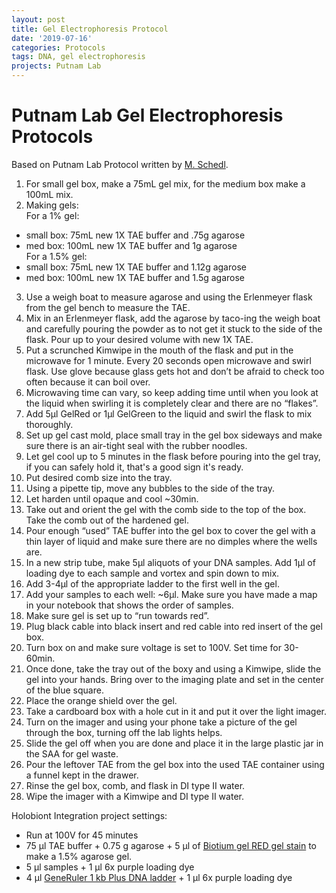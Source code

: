 ```yaml
---
layout: post
title: Gel Electrophoresis Protocol
date: '2019-07-16'
categories: Protocols
tags: DNA, gel electrophoresis
projects: Putnam Lab
---
```


# Putnam Lab Gel Electrophoresis Protocols  

Based on Putnam Lab Protocol written by [M. Schedl](https://meschedl.github.io/MESPutnam_Open_Lab_Notebook/Gel-Protocol/).

1. For small gel box, make a 75mL gel mix, for the medium box make a 100mL mix.  
2. Making gels:  
For a 1% gel:  
  - small box: 75mL new 1X TAE buffer and .75g agarose  
  - med box: 100mL new 1X TAE buffer and 1g agarose   
  For a 1.5% gel:  
  - small box: 75mL new 1X TAE buffer and 1.12g agarose  
  - med box: 100mL new 1X TAE buffer and 1.5g agarose  
3.	Use a weigh boat to measure agarose and using the Erlenmeyer flask from the gel bench to measure the TAE.  
4.	Mix in an Erlenmeyer flask, add the agarose by taco-ing the weigh boat and carefully pouring the powder as to not get it stuck to the side of the flask. Pour up to your desired volume with new 1X TAE.  
5.	 Put a scrunched Kimwipe in the mouth of the flask and put in the microwave for 1 minute. Every 20 seconds open microwave and swirl flask. Use glove because glass gets hot and don’t be afraid to check too often because it can boil over.  
6.	Microwaving time can vary, so keep adding time until when you look at the liquid when swirling it is completely clear and there are no “flakes”.  
7.	Add 5μl GelRed or 1μl GelGreen to the liquid and swirl the flask to mix thoroughly.
8.	Set up gel cast mold, place small tray in the gel box sideways and make sure there is an air-tight seal with the rubber noodles.  
9.	Let gel cool up to 5 minutes in the flask before pouring into the gel tray, if you can safely hold it, that's a good sign it's ready.  
10.	Put desired comb size into the tray.  
11.	Using a pipette tip, move any bubbles to the side of the tray.  
12.	Let harden until opaque and cool ~30min.  
13.	Take out and orient the gel with the comb side to the top of the box. Take the comb out of the hardened gel.  
14.	Pour enough “used” TAE buffer into the gel box to cover the gel with a thin layer of liquid and make sure there are no dimples where the wells are.  
15.	In a new strip tube, make 5μl aliquots of your DNA samples. Add 1μl of loading dye to each sample and vortex and spin down to mix.  
16.	Add 3-4μl of the appropriate ladder to the first well in the gel.  
17.	Add your samples to each well: ~6μl. Make sure you have made a map in your notebook that shows the order of samples.  
18.	Make sure gel is set up to “run towards red”.  
19.	Plug black cable into black insert and red cable into red insert of the gel box.  
20.	Turn box on and make sure voltage is set to 100V. Set time for 30-60min.  
21.	Once done, take the tray out of the boxy and using a Kimwipe, slide the gel into your hands. Bring over to the imaging plate and set in the center of the blue square.  
22.	Place the orange shield over the gel.  
23.	Take a cardboard box with a hole cut in it and put it over the light imager.  
24.	Turn on the imager and using your phone take a picture of the gel through the box, turning off the lab lights helps.  
25.	Slide the gel off when you are done and place it in the large plastic jar in the SAA for gel waste.  
26.	Pour the leftover TAE from the gel box into the used TAE container using a funnel kept in the drawer.  
27.	Rinse the gel box, comb, and flask in DI type II water.  
28.	Wipe the imager with a Kimwipe and DI type II water.  

Holobiont Integration project settings:

- Run at 100V for 45 minutes
- 75 μl TAE buffer + 0.75 g agarose + 5 μl of [Biotium gel RED gel stain](https://biotium.com/technology/nucleic-acid-gel-stains/gelred-gelgreen-dna-gel-stains/?keyword=dna%20gel%20electrophoresis&creative=262626170330&gclid=EAIaIQobChMIsIKv5va34wIVzICfCh1BowDnEAAYASAAEgKjK_D_BwE) to make a 1.5% agarose gel.  
- 5 μl samples + 1 μl 6x purple loading dye  
- 4 μl [GeneRuler 1 kb Plus DNA ladder](https://github.com/emmastrand/EmmaStrand_Notebook/blob/master/images/GeneRuler_1kb_Plus_DNALadder_250ug_UG.bmp-650.jpg?raw=true) + 1 μl 6x purple loading dye
